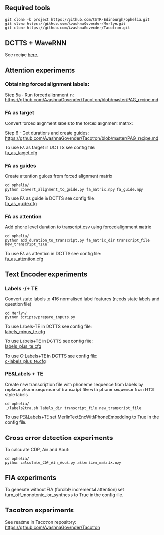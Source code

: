 ## Required tools

```
git clone -b project https://github.com/CSTR-Edinburgh/ophelia.git
git clone https://github.com/AvashnaGovender/Merlyn.git
git clone https://github.com/AvashnaGovender/Tacotron.git
```

## DCTTS + WaveRNN

See recipe [here.](recipe_WaveRNN.md)

## Attention experiments

### Obtaining forced alignment labels:

Step 5a - Run forced alignment in:  
https://github.com/AvashnaGovender/Tacotron/blob/master/PAG_recipe.md

### FA as target

Convert forced alignment labels to the forced alignment matrix:  

Step 6 - Get durations and create guides:  
https://github.com/AvashnaGovender/Tacotron/blob/master/PAG_recipe.md

To use FA as target in DCTTS see config file:  
[fa_as_target.cfg](../config/project/fa_as_target.cfg)

### FA as guides

Create attention guides from forced alignment matrix

```
cd ophelia/
python convert_alignment_to_guide.py fa_matrix.npy fa_guide.npy 
```

To use FA as guide in DCTTS see config file:  
[fa_as_guide.cfg](../config/project/fa_as_guide.cfg)

### FA as attention

Add phone level duration to transcript.csv using forced alignment matrix

```
cd ophelia/
python add_duration_to_transcript.py fa_matrix_dir transcript_file new_transcript_file
```

To use FA as attention in DCTTS see config file:  
[fa_as_attention.cfg](../config/project/fa_as_attention.cfg)

## Text Encoder experiments

### Labels -/+ TE

Convert state labels to 416 normalised label features (needs state labels and question file)

```
cd Merlyn/
python scripts/prepare_inputs.py
```

To use Labels-TE in DCTTS see config file:  
[labels_minus_te.cfg](../config/project/labels_minus_te.cfg)

To use Labels+TE in DCTTS see config file:  
[labels_plus_te.cfg](../config/project/labels_plus_te.cfg)

To use C-Labels+TE in DCTTS see config file:  
[c-labels_plus_te.cfg](../config/project/c-labels_plus_te.cfg)

### PE&Labels + TE

Create new transcription file with phoneme sequence from labels by replace phone sequence of transcript file with phone sequence from HTS style labels
```
cd ophelia/
./labels2tra.sh labels_dir transcript_file new_transcript_file
```

To use PE&Labels+TE set MerlinTextEncWithPhoneEmbedding to True in the config file.

## Gross error detection experiments

To calculate CDP, Ain and Aout:
```
cd ophelia/
python calculate_CDP_Ain_Aout.py attention_matrix.npy
```

## FIA experiments

To generate without FIA (forcibly incremental attention) set turn_off_monotonic_for_synthesis to True in the config file.

## Tacotron experiments

See readme in Tacotron repository: https://github.com/AvashnaGovender/Tacotron
